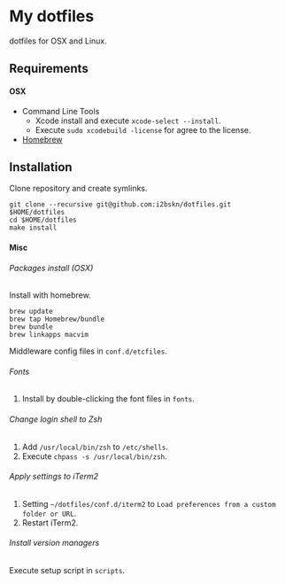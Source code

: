 My dotfiles
===========

dotfiles for OSX and Linux.

Requirements
------------

#### OSX

- Command Line Tools
    - Xcode install and execute `xcode-select --install`.
    - Execute `sudo xcodebuild -license` for agree to the license.
- [Homebrew](http://brew.sh/)

Installation
------------

Clone repository and create symlinks.

```
git clone --recursive git@github.com:i2bskn/dotfiles.git $HOME/dotfiles
cd $HOME/dotfiles
make install
```

#### Misc

###### Packages install (OSX)

Install with homebrew.

```
brew update
brew tap Homebrew/bundle
brew bundle
brew linkapps macvim
```

Middleware config files in `conf.d/etcfiles`.

###### Fonts

1. Install by double-clicking the font files in `fonts`.

###### Change login shell to Zsh

1. Add `/usr/local/bin/zsh` to `/etc/shells`.
1. Execute `chpass -s /usr/local/bin/zsh`.

###### Apply settings to iTerm2

1. Setting `~/dotfiles/conf.d/iterm2` to `Load preferences from a custom folder or URL`.
1. Restart iTerm2.

###### Install version managers

Execute setup script in `scripts`.
